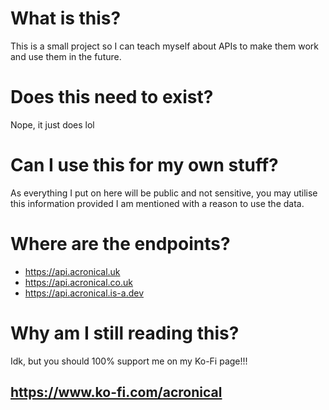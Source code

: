 # What is this?
This is a small project so I can teach myself about APIs to make them work and use them in the future.

# Does this need to exist?
Nope, it just does lol

# Can I use this for my own stuff?
As everything I put on here will be public and not sensitive, you may utilise this information provided I am mentioned with a reason to use the data.

# Where are the endpoints?
- https://api.acronical.uk
- https://api.acronical.co.uk
- https://api.acronical.is-a.dev

# Why am I still reading this?
Idk, but you should 100% support me on my Ko-Fi page!!! 
## https://www.ko-fi.com/acronical
